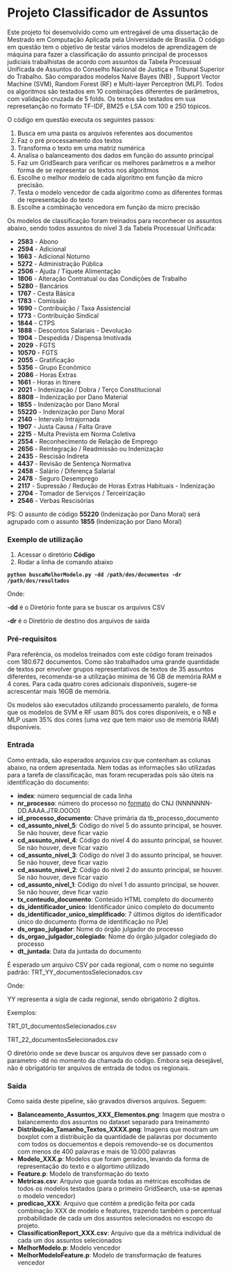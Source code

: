 # Projeto Classificador de Assuntos

Este projeto foi desenvolvido como um entregável de uma dissertação de Mestrado em Computação Aplicada pela Universidade
 de Brasilia. O código em questão tem o objetivo de testar vários modelos de aprendizagem de máquina para fazer a 
 classificação do assunto principal de processos judiciais trabalhistas de acordo com assuntos da Tabela Processual 
 Unificada de Assuntos do Conselho Nacional de Justiça e Tribunal Superior do Trabalho.  São comparados modelos Naive 
 Bayes (NB) , Support Vector Machine (SVM), Random Forest (RF) e Multi-layer Perceptron (MLP). Todos os algoritmos são 
 testados em 10 combinações diferentes de parâmetros, com validação cruzada de 5 folds. Os textos são testados em sua 
 represetanção no formato  TF-IDF, BM25 e LSA com 100 e 250 tópicos.
 
O código em questão executa os seguintes passos:

1) Busca em uma pasta os arquivos referentes aos documentos 
2) Faz o pré processamento dos textos
3) Transforma o texto em uma matriz numérica 
4) Analisa o balanceamento dos dados em função do assunto principal
5) Faz um GridSearch para verificar os melhores parâmetros e a melhor forma de se representar os textos nos algoritmos
6) Escolhe o melhor modelo de cada algoritmo em função da micro precisão. 
7) Testa o modelo vencedor de cada algoritmo como as diferentes formas de representação do texto
8) Escolhe a combinação vencedora em função da micro precisão

Os modelos de classificação foram treinados para reconhecer os assuntos abaixo, sendo todos assuntos do nível 3 da 
Tabela Processual Unificada:

* **2583** - Abono
* **2594** - Adicional
* **1663** - Adicional Noturno
* **5272** - Administração Pública
* **2506** - Ajuda / Tíquete Alimentação
* **1806** - Alteração Contratual ou das Condições de Trabalho
* **5280** - Bancários
* **1767** - Cesta Básica
* **1783** - Comissão
* **1690** - Contribuição / Taxa Assistencial
* **1773** - Contribuição Sindical
* **1844** - CTPS
* **1888** - Descontos Salariais - Devolução
* **1904** - Despedida / Dispensa Imotivada
* **2029** - FGTS
* **10570** - FGTS
* **2055** - Gratificação
* **5356** - Grupo Econômico
* **2086** - Horas Extras
* **1661** - Horas in Itinere
* **2021** - Indenização / Dobra / Terço Constitucional
* **8808** - Indenização por Dano Material
* **1855** - Indenização por Dano Moral
* **55220** - Indenização por Dano Moral
* **2140** - Intervalo Intrajornada
* **1907** - Justa Causa / Falta Grave
* **2215** - Multa Prevista em Norma Coletiva
* **2554** - Reconhecimento de Relação de Emprego
* **2656** - Reintegração / Readmissão ou Indenização
* **2435** - Rescisão Indireta
* **4437** - Revisão de Sentença Normativa
* **2458** - Salário / Diferença Salarial
* **2478** - Seguro Desemprego
* **2117** - Supressão / Redução de Horas Extras Habituais - Indenização
* **2704** - Tomador de Serviços / Terceirização
* **2546** - Verbas Rescisórias

PS: O assunto de código **55220** (Indenização por Dano Moral) será agrupado com o assunto **1855** (Indenização por 
Dano Moral)

### Exemplo de utilização 

1) Acessar o diretório **Código**
2) Rodar a linha de comando abaixo

**`python buscaMelhorModelo.py -dd /path/dos/documentos -dr /path/dos/resultados`**

Onde:

**-dd** é o Diretório fonte para se buscar os arquivos CSV

**-dr** é o Diretório de destino dos arquivos de saída



### Pré-requisitos

Para referência, os modelos treinados com este código foram treinados com 180.672 documentos. Como são trabalhados uma 
grande quantidade de textos por envolver grupos representativos de textos de 35 assuntos diferentes, recomenda-se a 
utilização mínima de 16 GB de memória RAM e 4 cores. Para cada quatro cores adicionais disponíveis, sugere-se acrescentar 
mais 16GB de memória. 

Os modelos são executados utilizando processamento paralelo, de forma que os modelos de SVM e RF usam 80% dos cores disponíveis, e o NB e MLP usam 35% dos cores (uma vez que tem maior uso de memória RAM) disponíveis.
### Entrada

Como entrada, são esperados arquvios csv que contenham as colunas abaixo, na ordem apresentada. Nem todas as informações 
são utilizadas para a tarefa de classificação, mas foram recuperadas pois são úteis na identificação do documento:

* **index**: número sequencial de cada linha
* **nr_processo**: número do processo no [formato](https://www.conjur.com.br/dl/resolucao-65-cnj.pdf) do CNJ 
(NNNNNNN-DD.AAAA.JTR.OOOO)  
* **id_processo_documento**: Chave primária da tb_processo_documento
* **cd_assunto_nivel_5**: Código do nível 5 do assunto principal, se houver. Se não houver, deve ficar vazio
* **cd_assunto_nivel_4**: Código do nível 4 do assunto principal, se houver. Se não houver, deve ficar vazio 
* **cd_assunto_nivel_3**: Código do nível 3 do assunto principal, se houver. Se não houver, deve ficar vazio
* **cd_assunto_nivel_2**: Código do nível 2 do assunto principal, se houver. Se não houver, deve ficar vazio
* **cd_assunto_nivel_1**: Código do nível 1 do assunto principal, se houver. Se não houver, deve ficar vazio
* **tx_conteudo_documento**: Conteúdo HTML completo do documento 
* **ds_identificador_unico**: Identificador único completo do documento
* **ds_identificador_unico_simplificado**: 7 últimos dígitos do identificador único do documento (forma de identificação no PJe)
* **ds_orgao_julgador**: Nome do órgão julgador do processo
* **ds_orgao_julgador_colegiado**: Nome do órgão julgador colegiado do processo
* **dt_juntada**: Data da juntada do documento

É esperado um arquivo CSV por cada regional, com o nome no seguinte padrão:
TRT_YY_documentosSelecionados.csv

Onde: 

YY representa a sigla de cada regional, sendo obrigatório 2 dígitos. 

Exemplos:

TRT_01_documentosSelecionados.csv

TRT_22_documentosSelecionados.csv

O diretório onde se deve buscar os arquivos deve ser passado com o parametro -dd no momento da chamada do código. 
Embora seja desejável, não é obrigatório ter arquivos de entrada de todos os regionais. 

### Saída 

Como saída deste pipeline, são gravados diversos arquivos. Seguem:

* **Balanceamento_Assuntos_XXX_Elementos.png**: Imagem que mostra o balancemento dos assuntos no dataset separado para treinamento
* **Distribuição_Tamanho_Textos_XXXX.png**: Imagens que mostram um boxplot com a distribuição da quantidade de palavras por documento com todos os docuementos e depois removendo-se os documentos com menos de 400 palavras e mais de 10.000 palavras
* **Modelo_XXX.p**: Modelos que foram gerados, levando da forma de representação do texto e o algortimo utilizado
* **Feature.p**: Modelo de transformação do texto
* **Metricas.csv**: Arquivo que guarda todas as métricas escolhidas de todos os modelos testados (para o primeiro GridSearch, usa-se apenas o modelo vencedor)
* **predicao_XXX**: Arquivo que contém a predição feita por cada combinação XXX de modelo e features, trazendo também o percentual probabilidade de cada um dos assuntos selecionados no escopo do projeto.
* **ClassificationReport_XXX.csv**: Arquivo que da a métrica individual de cada um dos assuntos selecionados 
* **MelhorModelo.p**: Modelo vencedor
* **MelhorModeloFeature.p**: Modelo de transformação de features vencedor

